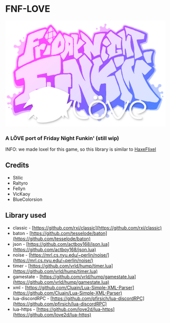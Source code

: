 # FNF-LOVE

![](art/funkin_logo.png)

### A LÖVE port of Friday Night Funkin' (still wip)
INFO: we made loxel for this game, so this library is similar to [HaxeFlixel](https://haxeflixel.com/)

## Credits
- Stilic
- Raltyro
- Fellyn
- VicKaoy
- BlueColorsion

## Library used
- classic - [https://github.com/rxi/classic](https://github.com/rxi/classic)
- baton - [https://github.com/tesselode/baton](https://github.com/tesselode/baton)
- json - [https://github.com/actboy168/json.lua](https://github.com/actboy168/json.lua)
- noise - [https://mrl.cs.nyu.edu/~perlin/noise/](https://mrl.cs.nyu.edu/~perlin/noise/)
- timer - [https://github.com/vrld/hump/timer.lua](https://github.com/vrld/hump/timer.lua)
- gamestate - [https://github.com/vrld/hump/gamestate.lua](https://github.com/vrld/hump/gamestate.lua)
- xml - [https://github.com/Cluain/Lua-Simple-XML-Parser](https://github.com/Cluain/Lua-Simple-XML-Parser)
- lua-discordRPC - [https://github.com/pfirsich/lua-discordRPC](https://github.com/pfirsich/lua-discordRPC)
- lua-https - [https://github.com/love2d/lua-https](https://github.com/love2d/lua-https)
